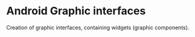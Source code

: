# Android Graphic interfaces
 Creation of graphic interfaces, containing widgets (graphic components).
